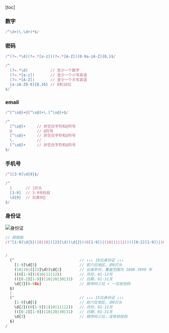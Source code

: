 [toc]

### 数字

```js
/^\d+(\.\d+)*$/
```



### 密码 ###

```javascript
/^(?=.*\d)(?=.*[a-z])(?=.*[A-Z])[0-9a-zA-Z]{8,}$/

/^
  (?=.*\d)          // 至少一个数字
  (?=.*[a-z])       // 至少一个小写英语
  (?=.*[A-Z])       // 至少一个大写英语
  [a-zA-Z0-9]{8,16} // 8到16位
$/`
```



### email

```javascript
/^[^\s@]+@[^\s@]+\.[^\s@]+$/

/^
  [^\s@]+     // 非空白字符和@符号
  @           // @符号
  [^\s@]+     // 非空白字符和@符号
  \.          // .
  [^\s@]+     // 非空白字符和@符号
$/
```



### 手机号 ###

```javascript
/^1[3-9]\d{9}$/

/^
  1      // 1开头
  [3-9]  // 3-9号码段
  \d{9}  // 后面9位
$/
```





### 身份证 ###

![身份证](/Users/junli/work/fun/posts/img/身份证.jpeg)

```javascript
// 简陋版
/(^[1-9]\d{5}(18|19|([23]\d))\d{2}((0[1-9])|(10|11|12))(([0-2][1-9])|10|20|30|31)\d{3}[0-9Xx]$)|(^[1-9]\d{5}\d{2}((0[1-9])|(10|11|12))(([0-2][1-9])|10|20|30|31)\d{3}$)/


/
  (^                             // ↓↓↓ 18位身份证 ↓↓↓
    [1-9]\d{5}                   // 前六位地区，非0打头
    (18|19|([23]\d))\d{2}        // 出身年份，覆盖范围为 1800-3999 年
    ((0[1-9])|(10|11|12))        // 月份，01-12月
    (([0-2][1-9])|10|20|30|31)   // 日期，01-31天
    \d{3}[0-9Xx]                 // 顺序码三位 + 一位校验码
  $)
  |
  (^                             // ↓↓↓ 15位身份证 ↓↓↓
    [1-9]\d{5}                   // 前六位地区，非0打头  
    \d{2}((0[1-9])|(10|11|12))   // 月份，01-12月
    (([0-2][1-9])|10|20|30|31)   // 日期，01-31天
    \d{3}                        // 顺序码三位，没有校验码
  $)
/

```


